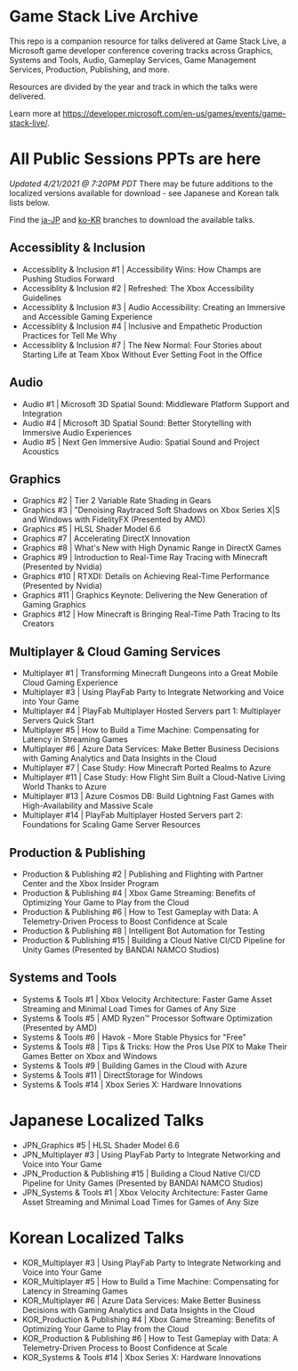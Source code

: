 # Game Stack Live Archive
This repo is a companion resource for talks delivered at Game Stack Live, a Microsoft game developer conference covering tracks across Graphics, Systems and Tools, Audio, Gameplay Services, Game Management Services, Production, Publishing, and more.

Resources are divided by the year and track in which the talks were delivered.

Learn more at https://developer.microsoft.com/en-us/games/events/game-stack-live/. 

# All Public Sessions PPTs are here #

*Updated 4/21/2021 @ 7:20PM PDT* 
There may be future additions to the localized versions available for download - see Japanese and Korean talk lists below.  

Find the [ja-JP](https://github.com/microsoft/Microsoft-Game-Stack-Live/tree/ja-JP-(%E6%97%A5%E6%9C%AC%E8%AA%9E)) and [ko-KR](https://github.com/microsoft/Microsoft-Game-Stack-Live/tree/ko-KR-(%ED%95%9C%EA%B5%AD%EC%96%B4)) branches to download the available talks.

## Accessiblity & Inclusion

 - Accessiblity & Inclusion #1 | 	Accessibility Wins: How Champs are Pushing Studios Forward
 - Accessiblity & Inclusion #2 | 	Refreshed: The Xbox Accessibility Guidelines
 - Accessiblity & Inclusion #3	| 	Audio Accessibility: Creating an Immersive and Accessible Gaming Experience
 - Accessiblity & Inclusion #4	| 	Inclusive and Empathetic Production Practices for Tell Me Why
 - Accessiblity & Inclusion #7 | 	The New Normal: Four Stories about Starting Life at Team Xbox Without Ever Setting Foot in the Office

## Audio

 - Audio #1 | 	  	 	  	  	Microsoft 3D Spatial Sound: Middleware Platform Support and Integration
 - Audio #4 | 	  	 	  	  	Microsoft 3D Spatial Sound: Better Storytelling with Immersive Audio Experiences
 - Audio #5 | 	  	 	  	  	Next Gen Immersive Audio: Spatial Sound and Project Acoustics

## Graphics

 - Graphics #2 |	 Tier 2 Variable Rate Shading in Gears
 - Graphics #3 |  	"Denoising Raytraced Soft Shadows on Xbox Series X|S and Windows with FidelityFX (Presented by AMD)
- Graphics #5 |   	HLSL Shader Model 6.6
 - Graphics #7 |	Accelerating DirectX Innovation
 - Graphics #8 |	What's New with High Dynamic Range in DirectX Games
 - Graphics #9 |	Introduction to Real-Time Ray Tracing with Minecraft (Presented by Nvidia)
 - Graphics #10 |	RTXDI: Details on Achieving Real-Time Performance (Presented by Nvidia)
 - Graphics #11 |	Graphics Keynote: Delivering the New Generation of Gaming Graphics
 - Graphics #12 |	How Minecraft is Bringing Real-Time Path Tracing to Its Creators

## Multiplayer & Cloud Gaming Services

 - Multiplayer #1 | 		Transforming Minecraft Dungeons into a Great Mobile Cloud Gaming Experience
 - Multiplayer #3 | 		Using PlayFab Party to Integrate Networking and Voice into Your Game
 - Multiplayer #4 | 		PlayFab Multiplayer Hosted Servers part 1: Multiplayer Servers Quick Start
 - Multiplayer #5 | 		How to Build a Time Machine: Compensating for Latency in Streaming Games
 - Multiplayer #6 | 		Azure Data Services: Make Better Business Decisions with Gaming Analytics and Data Insights in the Cloud
 - Multiplayer #7 | 		Case Study: How Minecraft Ported Realms to Azure
 - Multiplayer #11 | 		Case Study: How Flight Sim Built a Cloud-Native Living World Thanks to Azure
 - Multiplayer #13 | 		Azure Cosmos DB: Build Lightning Fast Games with High-Availability and Massive Scale
 - Multiplayer #14 | 		PlayFab Multiplayer Hosted Servers part 2: Foundations for Scaling Game Server Resources

## Production & Publishing

 - Production & Publishing #2 | 		Publishing and Flighting with Partner Center and the Xbox Insider Program
 - Production & Publishing #4 | 		Xbox Game Streaming: Benefits of Optimizing Your Game to Play from the Cloud
 - Production & Publishing #6 | 		How to Test Gameplay with Data: A Telemetry-Driven Process to Boost Confidence at Scale
 - Production & Publishing #8 | 		Intelligent Bot Automation for Testing
 - Production & Publishing #15 | 		Building a Cloud Native CI/CD Pipeline for Unity Games (Presented by BANDAI NAMCO Studios)

## Systems and Tools

 - Systems & Tools #1 | 		Xbox Velocity Architecture: Faster Game Asset Streaming and Minimal Load Times for Games of Any Size
 - Systems & Tools #5 | 		AMD Ryzen™ Processor Software Optimization (Presented by AMD)
 - Systems & Tools #6 | 		Havok - More Stable Physics for "Free"
 - Systems & Tools #8 | 		Tips & Tricks: How the Pros Use PIX to Make Their Games Better on Xbox and Windows
 - Systems & Tools #9 | 		Building Games in the Cloud with Azure
 - Systems & Tools #11 | 		DirectStorage for Windows
 - Systems & Tools #14 | 		Xbox Series X: Hardware Innovations



# Japanese Localized Talks

 - JPN_Graphics #5 | HLSL Shader Model 6.6
 - JPN_Multiplayer #3 | Using PlayFab Party to Integrate Networking and Voice into Your Game
 - JPN_Production & Publishing #15 | 		Building a Cloud Native CI/CD Pipeline for Unity Games (Presented by BANDAI NAMCO Studios)
 - JPN_Systems & Tools #1 | 		Xbox Velocity Architecture: Faster Game Asset Streaming and Minimal Load Times for Games of Any Size

# Korean Localized Talks

 - KOR_Multiplayer #3 | 		Using PlayFab Party to Integrate Networking and Voice into Your Game
 - KOR_Multiplayer #5 | 		How to Build a Time Machine: Compensating for Latency in Streaming Games
 - KOR_Multiplayer #6 | 		Azure Data Services: Make Better Business Decisions with Gaming Analytics and Data Insights in the Cloud
 - KOR_Production & Publishing #4 | 		Xbox Game Streaming: Benefits of Optimizing Your Game to Play from the Cloud
 - KOR_Production & Publishing #6 | 		How to Test Gameplay with Data: A Telemetry-Driven Process to Boost Confidence at Scale
 - KOR_Systems & Tools #14 | 		Xbox Series X: Hardware Innovations
